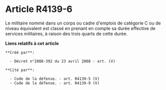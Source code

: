 # Article R4139-6

Le militaire nommé dans un corps ou cadre d'emplois de catégorie C ou de niveau équivalent est classé en prenant en compte sa
durée effective de services militaires, à raison des trois quarts de cette durée.

**Liens relatifs à cet article**

	**Créé par**:

	  - Décret n°2008-392 du 23 avril 2008 - art. (V)

	**Cité par**:

	  - Code de la défense. - art. R4139-5 (V)
	  - Code de la défense. - art. R4139-9 (V)
